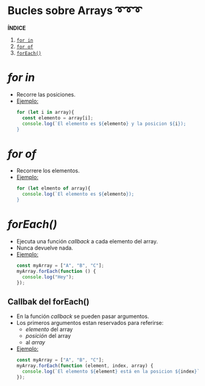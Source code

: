 # Bucles sobre Arrays ➰➰➰

**ÍNDICE**

1. [`for in`](#in)
2. [`for of`](#of)
3. [`forEach()`](#each)

# _for in_<a name='in'></a>

- Recorre las posiciones.
- <u>Ejemplo:</u>
  ```js
  for (let i in array){
  	const elemento = array[i];
  	console.log(`El elemento es ${elemento} y la posicion ${i});
  }
  ```

# _for of_<a name='of'></a>

- Recorrere los elementos.
- <u>Ejemplo:</u>
  ```js
  for (let elmento of array){
  	console.log(`El elemento es ${elemento});
  }
  ```

# _forEach()_<a name='each'></a>

- Ejecuta una función _callback_ a cada elemento del array.
- Nunca devuelve nada.
- <u>Ejemplo:</u>
  ```js
  const myArray = ["A", "B", "C"];
  myArray.forEach(function () {
    console.log("Hey");
  });
  ```

## Callbak del forEach()

- En la función _callback_ se pueden pasar argumentos.
- Los primeros argumentos estan reservados para referirse:
  - _elemento_ del array
  - _posición_ del array
  - al _array_
- <u>Ejemplo:</u>
  ```js
  const myArray = ["A", "B", "C"];
  myArray.forEach(function (element, index, array) {
    console.log(`El elemento ${element} está en la posicion ${index}`);
  });
  ```
